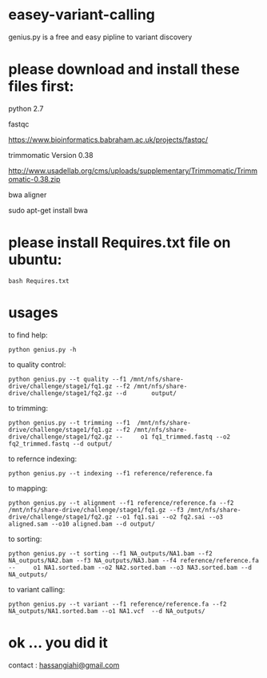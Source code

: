 # easey-variant-calling 
genius.py is a free and easy pipline to variant discovery

# please download and install these files first:
python 2.7

fastqc

https://www.bioinformatics.babraham.ac.uk/projects/fastqc/

trimmomatic Version 0.38

http://www.usadellab.org/cms/uploads/supplementary/Trimmomatic/Trimmomatic-0.38.zip

bwa aligner

sudo apt-get install bwa

# please install Requires.txt file on  ubuntu:
    bash Requires.txt


# usages

to find help:

    python genius.py -h
    

to quality control:

    python genius.py --t quality --f1 /mnt/nfs/share-drive/challenge/stage1/fq1.gz --f2 /mnt/nfs/share-drive/challenge/stage1/fq2.gz --d       output/

to trimming: 

    python genius.py --t trimming --f1  /mnt/nfs/share-drive/challenge/stage1/fq1.gz --f2 /mnt/nfs/share-drive/challenge/stage1/fq2.gz --     o1 fq1_trimmed.fastq --o2 fq2_trimmed.fastq --d output/

to refernce indexing: 

    python genius.py --t indexing --f1 reference/reference.fa
    
to mapping:

    python genius.py --t alignment --f1 reference/reference.fa --f2 /mnt/nfs/share-drive/challenge/stage1/fq1.gz --f3 /mnt/nfs/share-       drive/challenge/stage1/fq2.gz --o1 fq1.sai --o2 fq2.sai --o3 aligned.sam --o10 aligned.bam --d output/
    
to sorting: 

    python genius.py --t sorting --f1 NA_outputs/NA1.bam --f2 NA_outputs/NA2.bam --f3 NA_outputs/NA3.bam --f4 reference/reference.fa --     o1 NA1.sorted.bam --o2 NA2.sorted.bam --o3 NA3.sorted.bam --d NA_outputs/
    
to variant calling: 

    python genius.py --t variant --f1 reference/reference.fa --f2 NA_outputs/NA1.sorted.bam --o1 NA1.vcf  --d NA_outputs/


# ok ... you did it 
contact : hassangiahi@gmail.com
